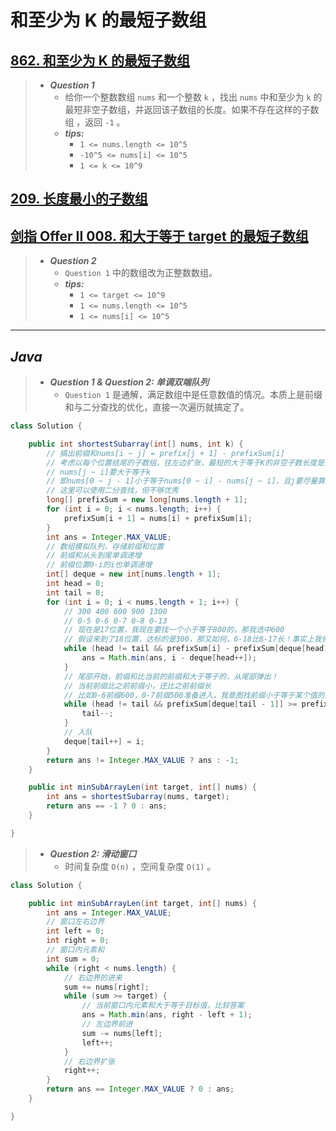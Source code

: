 # 和至少为 K 的最短子数组

## [862. 和至少为 K 的最短子数组](https://leetcode.cn/problems/shortest-subarray-with-sum-at-least-k/)

> - ***Question 1***
>   - 给你一个整数数组 `nums` 和一个整数 `k` ，找出 `nums` 中和至少为 `k` 的最短非空子数组，并返回该子数组的长度。如果不存在这样的子数组 ，返回 `-1` 。
>   - ***tips:***
>     - `1 <= nums.length <= 10^5`
>     - `-10^5 <= nums[i] <= 10^5`
>     - `1 <= k <= 10^9`

## [209. 长度最小的子数组](https://leetcode.cn/problems/minimum-size-subarray-sum/)

## [剑指 Offer II 008. 和大于等于 target 的最短子数组](https://leetcode.cn/problems/2VG8Kg/)

> - ***Question 2***
>   - `Question 1` 中的数组改为正整数数组。
>   - ***tips:***
>     - `1 <= target <= 10^9`
>     - `1 <= nums.length <= 10^5`
>     - `1 <= nums[i] <= 10^5`

---

## *Java*

> - ***Question 1 & Question 2: 单调双端队列***
>   - `Question 1` 是通解，满足数组中是任意数值的情况。本质上是前缀和与二分查找的优化，直接一次遍历就搞定了。

```java
class Solution {

    public int shortestSubarray(int[] nums, int k) {
        // 搞出前缀和nums[i ~ j] = prefix[j + 1] - prefixSum[i]
        // 考虑以每个位置结尾的子数组，往左边扩张，最短的大于等于K的非空子数长度是几
        // nums[j ~ i]要大于等于k
        // 即nums[0 ~ j - 1]小于等于nums[0 ~ i] - nums[j ~ i]，且j要尽量靠右
        // 这里可以使用二分查找，但不够优秀
        long[] prefixSum = new long[nums.length + 1];
        for (int i = 0; i < nums.length; i++) {
            prefixSum[i + 1] = nums[i] + prefixSum[i];
        }
        int ans = Integer.MAX_VALUE;
        // 数组模拟队列，存储前缀和位置
        // 前缀和从头到尾单调递增
        // 前缀位置0-i的i也单调递增
        int[] deque = new int[nums.length + 1];
        int head = 0;
        int tail = 0;
        for (int i = 0; i < nums.length + 1; i++) {
            // 300 400 600 900 1300
            // 0-5 0-6 0-7 0-8 0-13
            // 现在是17位置，我现在要找一个小于等于800的，那我选中600
            // 假设来到了18位置，达标的是300，那又如何，6-18比8-17长！事实上我们并没有使用二分进行查找，而是一边找一边弹出，你比我长，就算我知道了你的位置的答案，但我队列中没有了，我也不拿出来比较，因为你根本影响不了答案！直接删除即可
            while (head != tail && prefixSum[i] - prefixSum[deque[head]] >= k) {
                ans = Math.min(ans, i - deque[head++]);
            }
            // 尾部开始，前缀和比当前的前缀和大于等于的，从尾部弹出！
            // 当前前缀比之前前缀小，还比之前前缀长
            // 比如0-6前缀600，0-7前缀500准备进入，我意图找前缀小于等于某个值的最右的位置，要不两个都不达标，要不选0-7，怎么都不会选0-6，因为它不能让后面够长
            while (head != tail && prefixSum[deque[tail - 1]] >= prefixSum[i]) {
                tail--;
            }
            // 入队
            deque[tail++] = i;
        }
        return ans != Integer.MAX_VALUE ? ans : -1;
    }

    public int minSubArrayLen(int target, int[] nums) {
        int ans = shortestSubarray(nums, target);
        return ans == -1 ? 0 : ans;
    }

}
```

> - ***Question 2: 滑动窗口***
>   - 时间复杂度 `O(n)` ，空间复杂度 `O(1)` 。

```java
class Solution {

    public int minSubArrayLen(int target, int[] nums) {
        int ans = Integer.MAX_VALUE;
        // 窗口左右边界
        int left = 0;
        int right = 0;
        // 窗口内元素和
        int sum = 0;
        while (right < nums.length) {
            // 右边界的进来
            sum += nums[right];
            while (sum >= target) {
                // 当前窗口内元素和大于等于目标值，比较答案
                ans = Math.min(ans, right - left + 1);
                // 左边界前进
                sum -= nums[left];
                left++;
            }
            // 右边界扩张
            right++;
        }
        return ans == Integer.MAX_VALUE ? 0 : ans;
    }

}
```
